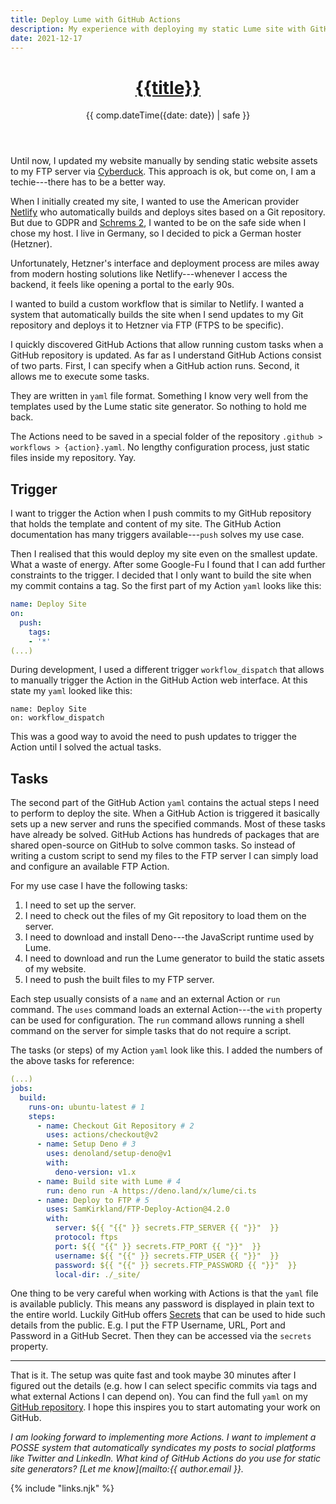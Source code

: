 ```yaml
---
title: Deploy Lume with GitHub Actions
description: My experience with deploying my static Lume site with GitHub Actions.
date: 2021-12-17
---
```


<header>

# [{{title}}](/)

{{ comp.dateTime({date: date}) | safe }}

</header><section>

Until now, I updated my website manually by sending static website assets to my FTP server via [Cyberduck](https://cyberduck.io/). This approach is ok, but come on, I am a techie---there has to be a better way.

When I initially created my site, I wanted to use the American provider [Netlify](https://www.netlify.com/) who automatically builds and deploys sites based on a Git repository. But due to GDPR and [Schrems 2](https://www.europarl.europa.eu/RegData/etudes/ATAG/2020/652073/EPRS_ATA\(2020\)652073_EN.pdf), I wanted to be on the safe side when I chose my host. I live in Germany, so I decided to pick a German hoster (Hetzner).

Unfortunately, Hetzner's interface and deployment process are miles away from modern hosting solutions like Netlify---whenever I access the backend, it feels like opening a portal to the early 90s.

I wanted to build a custom workflow that is similar to Netlify. I wanted a system that automatically builds the site when I send updates to my Git repository and deploys it to Hetzner via FTP (FTPS to be specific).

I quickly discovered GitHub Actions that allow running custom tasks when a GitHub repository is updated. As far as I understand GitHub Actions consist of two parts. First, I can specify when a GitHub action runs. Second, it allows me to execute some tasks.

They are written in `yaml` file format. Something I know very well from the templates used by the Lume static site generator. So nothing to hold me back.

The Actions need to be saved in a special folder of the repository `.github > workflows > {action}.yaml`. No lengthy configuration process, just static files inside my repository. Yay.

</section><section>

## Trigger

I want to trigger the Action when I push commits to my GitHub repository that holds the template and content of my site. The GitHub Action documentation has many triggers available---`push`  solves my use case.

Then I realised that this would deploy my site even on the smallest update. What a waste of energy. After some Google-Fu I found that I can add further constraints to the trigger. I decided that I only want to build the site when my commit contains a tag.  So the first part of my Action `yaml` looks like this:

```yaml
name: Deploy Site
on:
  push:
    tags:
    - '*'
(...)
```

During development, I used a different trigger `workflow_dispatch` that allows to manually trigger the Action in the GitHub Action web interface. At this state my `yaml` looked like this:

```
name: Deploy Site
on: workflow_dispatch
```

This was a good way to avoid the need to push updates to trigger the Action until I solved the actual tasks.

</section><section>

## Tasks

The second part of the GitHub Action `yaml` contains the actual steps I need to perform to deploy the site. When a GitHub Action is triggered it basically sets up a new server and runs the specified commands. Most of these tasks have already be solved. GitHub Actions has hundreds of packages that are shared open-source on GitHub to solve common tasks. So instead of writing a custom script to send my files to the FTP server I can simply load and configure an available FTP Action.

For my use case I have the following tasks:
1. I need to set up the server.
2. I need to check out the files of my Git repository to load them on the server.
3. I need to download and install Deno---the JavaScript runtime used by Lume.
4. I need to download and run the Lume generator to build the static assets of my website.
5. I need to push the built files to my FTP server.

Each step usually consists of a `name` and an external Action or `run` command. The `uses` command loads an external Action---the `with` property can be used for configuration. The `run` command allows running a shell command on the server for simple tasks that do not require a script.

The tasks (or steps) of my Action `yaml` look like this. I added the numbers of the above tasks for reference:

```yaml
(...)
jobs:
  build:
    runs-on: ubuntu-latest # 1
    steps:
      - name: Checkout Git Repository # 2
        uses: actions/checkout@v2
      - name: Setup Deno # 3
        uses: denoland/setup-deno@v1
        with:
          deno-version: v1.x
      - name: Build site with Lume # 4
        run: deno run -A https://deno.land/x/lume/ci.ts
      - name: Deploy to FTP # 5
        uses: SamKirkland/FTP-Deploy-Action@4.2.0
        with:
          server: ${{ "{{" }} secrets.FTP_SERVER {{ "}}"  }}
          protocol: ftps
          port: ${{ "{{" }} secrets.FTP_PORT {{ "}}"  }}
          username: ${{ "{{" }} secrets.FTP_USER {{ "}}"  }}
          password: ${{ "{{" }} secrets.FTP_PASSWORD {{ "}}"  }}
          local-dir: ./_site/
```

One thing to be very careful when working with Actions is that the `yaml` file is available publicly. This means any password is displayed in plain text to the entire world. Luckily GitHub offers [Secrets](https://github.com/Azure/actions-workflow-samples/blob/master/assets/create-secrets-for-GitHub-workflows.md) that can be used to hide such details from the public. E.g. I put the FTP Username, URL, Port and Password in a GitHub Secret. Then they can be accessed via the `secrets` property.

---

That is it. The setup was quite fast and took maybe 30 minutes after I figured out the details (e.g. how I can select specific commits via tags and what external Actions I can depend on). You can find the full `yaml` on my [GitHub repository](https://github.com/tobiasschmidt89/tobiasschmidt.me/blob/main/.github/workflows/deploy-site.yml). I hope this inspires you to start automating your work on GitHub.

</section><footer>

_I am looking forward to implementing more Actions. I want to implement a POSSE system that automatically syndicates my posts to social platforms like Twitter and LinkedIn. What kind of GitHub Actions do you use for static site generators? [Let me know](mailto:{{ author.email }}._

</footer>

{% include "links.njk" %}

